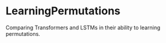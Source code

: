 # LearningPermutations
Comparing Transformers and LSTMs in their ability to learning permutations. 
